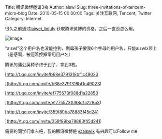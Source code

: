 Title: 腾讯微博邀请3枚
Author: alswl
Slug: three-invitations-of-tencent-micro-blog
Date: 2010-05-15 00:00:00
Tags: 关注互联网, Tencent, Twitter
Category: Internet

很久之前通过[laiwei_linjuly](http://baiduer.net/) 获取腾讯微博的资格，之后一直没怎么用。

![image](http://upload-log4d.qiniudn.com/2010/05/t_qq_logo.jpg)

"alswl"这个用户名也没能抢到，倒霉孩子要我6个字母的用户名，只能alswlx顶上（恶感啊，被逼着换掉常用用户名）

腾讯的蒲公英种子终于到了，拿到3枚。

[http://t.qq.com/invite/b68e3791318bf1c49023

](http://t.qq.com/invite/b68e3791318bf1c49023)

[http://t.qq.com/invite/ef775573f088d1a22853

](http://t.qq.com/invite/ef775573f088d1a22853)

[http://t.qq.com/invite/359f89ba78883f45d241

](http://t.qq.com/invite/359f89ba78883f45d241)

需要的同学们拿去吧，我的腾讯微博是 [@alswlx](http://t.qq.com/alswlx) 有兴趣可以Follow me

